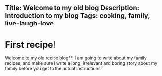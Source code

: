 Title: Welcome to my old blog
Description: Introduction to my blog
Tags: cooking, family, live-laugh-love
---
# First recipe!
Welcome to my old recipe blog**. I am going to write about my family recipes, and make sure I write a long, irrelevant and boring story about my family before you get to the actual instructions.
